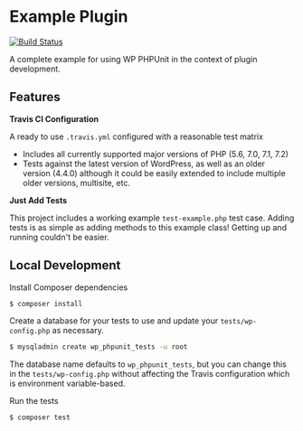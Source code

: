 # Example Plugin

[![Build Status](https://travis-ci.org/wp-phpunit/example-plugin.svg?branch=master)](https://travis-ci.org/wp-phpunit/example-plugin)

A complete example for using WP PHPUnit in the context of plugin development.

## Features

**Travis CI Configuration**

A ready to use `.travis.yml` configured with a reasonable test matrix
- Includes all currently supported major versions of PHP (5.6, 7.0, 7.1, 7.2)
- Tests against the latest version of WordPress, as well as an older version (4.4.0) although it could be easily extended to include multiple older versions, multisite, etc.

**Just Add Tests**

This project includes a working example `test-example.php` test case. Adding tests is as simple as adding methods to this example class! Getting up and running couldn't be easier.

## Local Development

Install Composer dependencies

```sh
$ composer install
```

Create a database for your tests to use and update your `tests/wp-config.php` as necessary.

```sh
$ mysqladmin create wp_phpunit_tests -u root
```

The database name defaults to `wp_phpunit_tests`, but you can change this in the `tests/wp-config.php` without affecting the Travis configuration which is environment variable-based.

Run the tests

```sh
$ composer test
```
